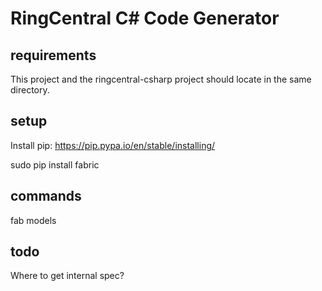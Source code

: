 # RingCentral C# Code Generator


## requirements

This project and the ringcentral-csharp project should locate in the same directory.


## setup

Install pip: https://pip.pypa.io/en/stable/installing/

sudo pip install fabric


## commands

fab models


## todo

Where to get internal spec?
